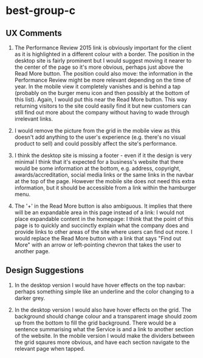 # best-group-c

## UX Comments
1) The Performance Review 2015 link is obviously important for the client as it is highlighted in a different colour with a border. The position in the desktop site is fairly prominent but I would suggest moving it nearer to the center of the page so it's more obvious, perhaps just above the Read More button. The position could also move: the information in the Performance Review might be more relevant depending on the time of year. In the mobile view it completely vanishes and is behind a tap (probably on the burger menu icon and then possibly at the bottom of this list). Again, I would put this near the Read More button. This way returning visitors to the site could easily find it but new customers can still find out more about the company without having to wade through irrelevant links.

2) I would remove the picture from the grid in the mobile view as this doesn't add anything to the user's experience (e.g. there's no visual product to sell) and could possibly affect the site's performance.

3) I think the desktop site is missing a footer - even if it the design is very minimal I think that it's expected for a business's website that there would be some information at the bottom, e.g. address, copyright, awards/accreditation, social media links or the same links in the navbar at the top of the page. However the mobile site does not need this extra information, but it should be accessible from a link within the hamburger menu.

4) The '+' in the Read More button is also ambiguous. It implies that there will be an expandable area in this page instead of a link: I would not place expandable content in the homepage: I think that the point of this page is to quickly and succinctly explain what the company does and provide links to other areas of the site where users can find out more. I would replace the Read More button with a link that says "Find out More" with an arrow or left-pointing chevron that takes the user to another page.


## Design Suggestions
1) In the desktop version I would have hover effects on the top navbar: perhaps something simple like an underline and the color changing to a darker grey.

2) In the desktop version I would also have hover effects on the grid. The background should change colour and a transparent image should zoom up from the bottom to fill the grid background. There would be a sentence summarising what the Service is and a link to another section of the website. In the mobile version I would make the dividers between the grid sqaures more obvious, and have each section navigate to the relevant page when tapped.
